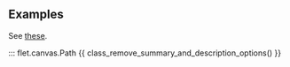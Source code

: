 ## Examples

See [these](index.md#examples).

::: flet.canvas.Path
{{ class_remove_summary_and_description_options() }}
